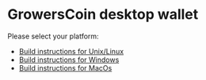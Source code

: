 GrowersCoin desktop wallet
==========================

Please select your platform:

* [Build instructions for Unix/Linux](readme-qt-unix.md)
* [Build instructions for Windows](readme-qt-win.md)
* [Build instructions for MacOs](readme-qt-osx.md)
